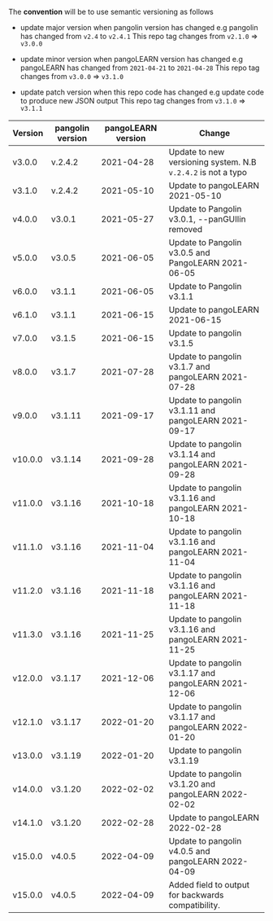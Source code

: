 The **convention** will be to use semantic versioning as follows

* update major version when pangolin version has changed e.g pangolin has changed from `v2.4` to `v2.4.1`
  This repo tag changes from `v2.1.0` => `v3.0.0`

* update minor version when pangoLEARN version has changed e.g pangoLEARN has changed from  `2021-04-21`
  to  `2021-04-28`
  This repo tag changes from `v3.0.0` => `v3.1.0`

* update patch version when this repo code has changed e.g update code to produce new JSON output This repo tag changes
  from `v3.1.0` => `v3.1.1`

| Version   | pangolin version | pangoLEARN version | Change                                                       |
|-----------| ---------------- |--------------------|--------------------------------------------------------------|
| v3.0.0    | v.2.4.2          | 2021-04-28         | Update to new versioning system. N.B `v.2.4.2` is not a typo |
| v3.1.0    | v.2.4.2          | 2021-05-10         | Update to pangoLEARN 2021-05-10                              |
| v4.0.0    | v3.0.1           | 2021-05-27         | Update to Pangolin v3.0.1, --panGUIlin removed               |
| v5.0.0    | v3.0.5           | 2021-06-05         | Update to Pangolin v3.0.5 and PangoLEARN 2021-06-05          |
| v6.0.0    | v3.1.1           | 2021-06-05         | Update to Pangolin v3.1.1                                    |
| v6.1.0    | v3.1.1           | 2021-06-15         | Update to pangoLEARN 2021-06-15                              |
| v7.0.0    | v3.1.5           | 2021-06-15         | Update to pangolin v3.1.5                                    |
| v8.0.0    | v3.1.7           | 2021-07-28         | Update to pangolin v3.1.7 and pangoLEARN 2021-07-28          |
| v9.0.0    | v3.1.11          | 2021-09-17         | Update to pangolin v3.1.11 and pangoLEARN 2021-09-17         |
| v10.0.0   | v3.1.14          | 2021-09-28         | Update to pangolin v3.1.14 and pangoLEARN 2021-09-28         |
| v11.0.0   | v3.1.16          | 2021-10-18         | Update to pangolin v3.1.16 and pangoLEARN 2021-10-18         |
| v11.1.0   | v3.1.16          | 2021-11-04         | Update to pangolin v3.1.16 and pangoLEARN 2021-11-04         |
| v11.2.0   | v3.1.16          | 2021-11-18         | Update to pangolin v3.1.16 and pangoLEARN 2021-11-18         |
| v11.3.0   | v3.1.16          | 2021-11-25         | Update to pangolin v3.1.16 and pangoLEARN 2021-11-25         |
| v12.0.0   | v3.1.17          | 2021-12-06         | Update to pangolin v3.1.17 and pangoLEARN 2021-12-06         |
| v12.1.0   | v3.1.17          | 2022-01-20         | Update to pangolin v3.1.17 and pangoLEARN 2022-01-20         |
| v13.0.0   | v3.1.19          | 2022-01-20         | Update to pangolin v3.1.19                                   |
| v14.0.0   | v3.1.20          | 2022-02-02         | Update to pangolin v3.1.20 and pangoLEARN 2022-02-02         |
| v14.1.0   | v3.1.20          | 2022-02-28         | Update to pangoLEARN 2022-02-28                              |
| v15.0.0   | v4.0.5           | 2022-04-09         | Update to pangolin v4.0.5 and pangoLEARN 2022-04-09          |
| v15.0.0   | v4.0.5           | 2022-04-09         | Added field to output for backwards compatibility.           |
